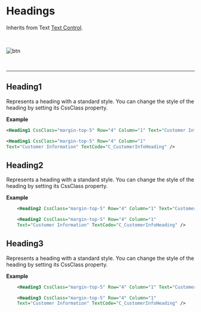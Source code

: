 
# Headings

Inherits from Text [Text Control](textcontrol.md).

<br/>

![btn](https://profitbasedocs.blob.core.windows.net/images/headings.png)

<br/>

---

## Heading1

Represents a heading with a standard style. You can change the style of the heading by setting its CssClass property.

**Example**

```xml
<Heading1 CssClass="margin-top-5" Row="4" Column="1" Text="Customer Information" />

<Heading1 CssClass="margin-top-5" Row="4" Column="1"
Text="Customer Information" TextCode="C_CustomerInfoHeading" />
```

## Heading2

Represents a heading with a standard style. You can change the style of the heading by setting its CssClass property.

**Example**

```xml
    <Heading2 CssClass="margin-top-5" Row="4" Column="1" Text="Customer Information" />

    <Heading2 CssClass="margin-top-5" Row="4" Column="1"
    Text="Customer Information" TextCode="C_CustomerInfoHeading" />
```

## Heading3

Represents a heading with a standard style. You can change the style of the heading by setting its CssClass property.

**Example**

```xml
    <Heading3 CssClass="margin-top-5" Row="4" Column="1" Text="Customer Information" />

    <Heading3 CssClass="margin-top-5" Row="4" Column="1"
    Text="Customer Information" TextCode="C_CustomerInfoHeading" />
```
